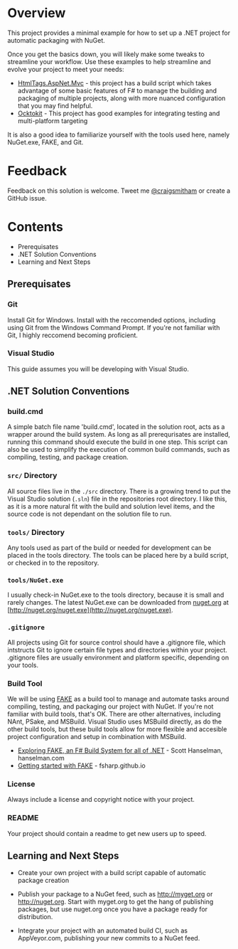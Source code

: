 # Overview

This project provides a minimal example for how to set up a .NET project 
for automatic packaging with NuGet. 

Once you get the basics down, you will likely make some tweaks to streamline your workflow. Use these examples to help
streamline and evolve your project to meet your needs:

* [HtmlTags.AspNet.Mvc](http://fsharp.github.io/FAKE/gettingstarted.html) - this project has a build script which takes advantage of some basic features of F# to manage the building and packaging of multiple projects, along with more nuanced configuration that you may find helpful.
* [Ocktokit](https://github.com/octokit/octokit.net) - This project has good examples for integrating testing and multi-platform targeting

It is also a good idea to familiarize yourself with the tools used here, namely NuGet.exe, FAKE, and Git.

# Feedback

Feedback on this solution is welcome. Tweet me [@craigsmitham](https://twitter.com/craigsmitham) or create a GitHub issue.

# Contents

* Prerequisates
* .NET Solution Conventions 
* Learning and Next Steps

## Prerequisates

### Git
Install Git for Windows. Install with the reccomended options, including using Git from the Windows Command Prompt. 
If you're not familiar with Git, I highly reccomend becoming proficient.

### Visual Studio
This guide assumes you will be developing with Visual Studio.

## .NET Solution Conventions

### build.cmd
A simple batch file name 'build.cmd', located in the solution root, acts as a wrapper around the build system. 
As long as all prerequrisates are installed, running this command should execute the build in one step. 
This script can also be used to simplify the execution of common build commands, such as
compiling, testing, and package creation.

### `src/` Directory
All source files live in the `./src` directory. There is a growing trend to put the Visual Studio solution (`.sln`) file in the repositories root directory.
I like this, as it is a more natural fit with the build and solution level items, and the source code is not dependant on the solution file to run.

### `tools/` Directory

Any tools used as part of the build or needed for development can be placed in the tools directory. 
The tools can be placed here by a build script, or checked in to the repository. 

### `tools/NuGet.exe`
I usually check-in NuGet.exe to the tools directory, because it is small and rarely changes.
The latest NuGet.exe can be downloaded from [nuget.org](http://nuget.org) at [http://nuget.org/nuget.exe](http://nuget.org/nuget.exe).

### `.gitignore`
All projects using Git for source control should have a .gitignore file, which intstructs Git to ignore certain file types and directories within your project. 
.gitignore files are usually environment and platform specific, depending on your tools. 

### Build Tool
We will be using [FAKE](http://fsharp.github.io/FAKE/) as a build tool to manage and automate tasks around compiling, testing, and packaging our project with NuGet. If you're not familiar with build tools, that's OK. 
There are other alternatives, including NAnt, PSake, and MSBuild. Visual Studio uses MSBuild directly, as do the other build tools, but these build tools allow for more flexible and accesible project configuration and setup in combination with MSBuild.

* [Exploring FAKE, an F# Build System for all of .NET](http://www.hanselman.com/blog/ExploringFAKEAnFBuildSystemForAllOfNET.aspx) - Scott Hanselman, hanselman.com
* [Getting started with FAKE](http://fsharp.github.io/FAKE/gettingstarted.html) - fsharp.github.io

### License 
Always include a license and copyright notice with your project.

### README
Your project should contain a readme to get new users up to speed.

## Learning and Next Steps

* Create your own project with a build script capable of automatic package creation

* Publish your package to a NuGet feed, such as http://myget.org or http://nuget.org. Start with myget.org to get 
the hang of publishing packages, but use nuget.org once you have a package ready for distribution.

* Integrate your project with an automated build CI, such as AppVeyor.com, publishing your new commits to a NuGet feed.

